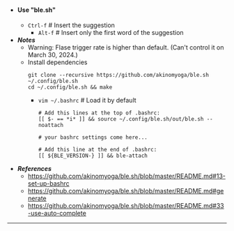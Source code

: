 - #### Use "ble.sh"
    - `Ctrl-f` # Insert the suggestion
        - `Alt-f` # Insert only the first word of the suggestion
- ***Notes***
    - Warning: Flase trigger rate is higher than default. (Can't control it on March 30, 2024.)
    - Install dependencies
      ```
      git clone --recursive https://github.com/akinomyoga/ble.sh ~/.config/ble.sh
      cd ~/.config/ble.sh && make
      ```
        - `vim ~/.bashrc` # Load it by default
          ```
          # Add this lines at the top of .bashrc:
          [[ $- == *i* ]] && source ~/.config/ble.sh/out/ble.sh --noattach
          
          # your bashrc settings come here...
          
          # Add this line at the end of .bashrc:
          [[ ${BLE_VERSION-} ]] && ble-attach
          ```
- ***References***
    - https://github.com/akinomyoga/ble.sh/blob/master/README.md#13-set-up-bashrc
    - https://github.com/akinomyoga/ble.sh/blob/master/README.md#generate
    - https://github.com/akinomyoga/ble.sh/blob/master/README.md#33-use-auto-complete
- ---
